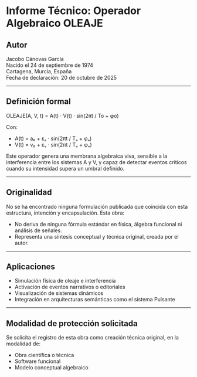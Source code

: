 # Informe Técnico: Operador Algebraico OLEAJE

## Autor

Jacobo Cánovas García  
Nacido el 24 de septiembre de 1974  
Cartagena, Murcia, España  
Fecha de declaración: 20 de octubre de 2025

---

## Definición formal

OLEAJE(A, V, t) = A(t) · V(t) · sin(2πt / To + φo)

Con:

- A(t) = a₀ + εₐ · sin(2πt / Tₐ + φₐ)
- V(t) = v₀ + εᵥ · sin(2πt / Tᵥ + φᵥ)

Este operador genera una membrana algebraica viva, sensible a la interferencia entre los sistemas A y V, y capaz de detectar eventos críticos cuando su intensidad supera un umbral definido.

---

## Originalidad

No se ha encontrado ninguna formulación publicada que coincida con esta estructura, intención y encapsulación. Esta obra:

- No deriva de ninguna fórmula estándar en física, álgebra funcional ni análisis de señales.
- Representa una síntesis conceptual y técnica original, creada por el autor.

---

## Aplicaciones

- Simulación física de oleaje e interferencia
- Activación de eventos narrativos o editoriales
- Visualización de sistemas dinámicos
- Integración en arquitecturas semánticas como el sistema Pulsante

---

## Modalidad de protección solicitada

Se solicita el registro de esta obra como creación técnica original, en la modalidad de:

- Obra científica o técnica
- Software funcional
- Modelo conceptual algebraico
